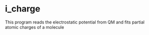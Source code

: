 # i_charge
This program reads the electrostatic potential from QM and fits partial atomic charges of a molecule
